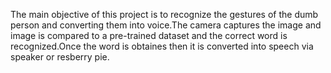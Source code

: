 The main objective of this project is to recognize the gestures of the dumb person and converting them into voice.The camera captures the image and image is compared to a pre-trained dataset and the correct word is recognized.Once the word is obtaines then it is converted into speech via speaker or resberry pie.

